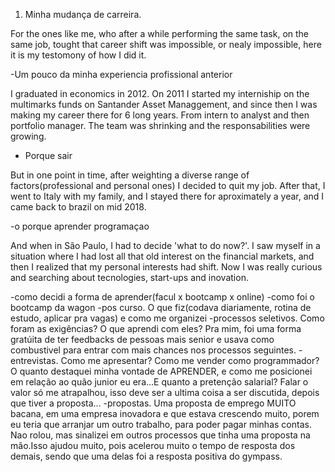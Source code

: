 1. Minha mudança de carreira.


For the ones like me, who after a while performing the same task, on the same job, tought that career shift was impossible, or nealy impossible, here it is my testomony of how I did it.

-Um pouco da minha experiencia profissional anterior

I graduated in economics in 2012. On 2011 I started my interniship on the multimarks funds on Santander Asset Managgement, and since then I was making my career there for 6 long years. From intern to analyst and then portfolio manager. The team was shrinking and the responsabilities were growing.

- Porque sair

But in one point in time, after weighting a diverse range of factors(professional and personal ones) I decided to quit my job.
After that, I went to Italy with my family, and I stayed there for aproximately a year, and I came back to brazil on mid 2018.


-o porque aprender programaçao

And when in São Paulo, I had to decide 'what to do now?'. I saw myself in a situation where I had lost all that old interest on the financial markets, and then I realized that my personal interests had shift.
Now I was really curious and searching about tecnologies, start-ups and inovation.

-como decidi a forma de aprender(facul x bootcamp x online)
-como foi o bootcamp da wagon
-pos curso. O que fiz(codava diariamente, rotina de estudo, aplicar pra vagas) e como me organizei
-processos seletivos. Como foram as exigências? O que aprendi com eles? Pra mim, foi uma forma gratúita de ter feedbacks de pessoas mais senior e usava como combustivel para entrar com mais chances nos processos seguintes.
-entrevistas. Como me apresentar? Como me vender como programmador? O quanto destaquei minha vontade de APRENDER, e como me posicionei em relação ao quão junior eu era...E quanto a pretenção salarial? Falar o valor só me atrapalhou, isso deve ser a ultima coisa a ser discutida, depois que tiver a proposta...
-propostas. Uma proposta de emprego MUITO bacana, em uma empresa inovadora e que estava crescendo muito, porem eu teria que arranjar um outro trabalho, para poder pagar minhas contas. Nao rolou, mas sinalizei em outros processos que tinha uma proposta na mão.Isso ajudou muito, pois acelerou muito o tempo de resposta dos demais, sendo que uma delas foi a resposta positiva do gympass.
